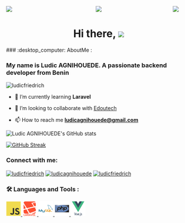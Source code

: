 <div width="100%" align="center">
  <img align="left" src="https://media.giphy.com/media/QssGEmpkyEOhBCb7e1/giphy.gif" width="50"/>
  <img align="right" src="https://media.giphy.com/media/bx3Cvt88j7PtM4SOaS/giphy.gif" width="50"/>
</div>

<div id="header" align="center">
  <img src="https://media.giphy.com/media/Ll22OhMLAlVDb8UQWe/giphy.gif" width="150"/>
</div>
<div width="100%" align="center">
  <h1>
    Hi there,
    <img src="https://media.giphy.com/media/v0dGnTDFgEr68myH0C/giphy.gif" width="50"/>
  </h1>
</div>
### :desktop_computer: AboutMe :
<h3 align="">My name is Ludic AGNIHOUEDE. A passionate backend developer from Benin</h3>

<p align=""> <img src="https://komarev.com/ghpvc/?username=ludicfriedrich&label=Profile%20views&color=0e75b6&style=flat" alt="ludicfriedrich" /> </p>

- 🌱 I’m currently learning **Laravel**

- 👯 I’m looking to collaborate with [Edoutech](https://github.com/edouteech)

- 📫 How to reach me **ludicagnihouede@gmail.com**

![Ludic AGNIHOUEDE's GitHub stats](https://github-readme-stats.vercel.app/api?username=ludicfriedrich&show_icons=true&theme=transparent&count_private=true)

[![GitHub Streak](https://github-readme-streak-stats.herokuapp.com/?user=ludicfriedrich&count_private=true&theme=dark)](https://git.io/streak-stats)


<h3 align="left">Connect with me:</h3>
<p align="left">
<a href="https://twitter.com/ludicfriedrich" target="blank"><img align="center" src="https://raw.githubusercontent.com/rahuldkjain/github-profile-readme-generator/master/src/images/icons/Social/twitter.svg" alt="ludicfriedrich" height="30" width="40" /></a>
<a href="https://linkedin.com/in/ludicagnihouede" target="blank"><img align="center" src="https://raw.githubusercontent.com/rahuldkjain/github-profile-readme-generator/master/src/images/icons/Social/linked-in-alt.svg" alt="ludicagnihouede" height="30" width="40" /></a>
<a href="https://instagram.com/ludicfriedrich" target="blank"><img align="center" src="https://raw.githubusercontent.com/rahuldkjain/github-profile-readme-generator/master/src/images/icons/Social/instagram.svg" alt="ludicfriedrich" height="30" width="40" /></a>
</p>

### :hammer_and_wrench: Languages and Tools :
<p align="left"> <a href="https://developer.mozilla.org/en-US/docs/Web/JavaScript" target="_blank" rel="noreferrer"> <img src="https://raw.githubusercontent.com/devicons/devicon/master/icons/javascript/javascript-original.svg" alt="javascript" width="40" height="40"/> </a> <a href="https://laravel.com/" target="_blank" rel="noreferrer"> <img src="https://raw.githubusercontent.com/devicons/devicon/master/icons/laravel/laravel-plain-wordmark.svg" alt="laravel" width="40" height="40"/> </a> <a href="https://www.mysql.com/" target="_blank" rel="noreferrer"> <img src="https://raw.githubusercontent.com/devicons/devicon/master/icons/mysql/mysql-original-wordmark.svg" alt="mysql" width="40" height="40"/> </a> <a href="https://www.php.net" target="_blank" rel="noreferrer"> <img src="https://raw.githubusercontent.com/devicons/devicon/master/icons/php/php-original.svg" alt="php" width="40" height="40"/> </a> <a href="https://vuejs.org/" target="_blank" rel="noreferrer"> <img src="https://raw.githubusercontent.com/devicons/devicon/master/icons/vuejs/vuejs-original-wordmark.svg" alt="vuejs" width="40" height="40"/> </a> </p>

